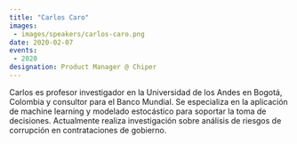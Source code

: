 ```yaml
---
title: "Carlos Caro"
images:
 - images/speakers/carlos-caro.png
date: 2020-02-07
events:
 - 2020
designation: Product Manager @ Chiper 
---
```


Carlos es profesor investigador en la Universidad de los Andes en Bogotá, Colombia y consultor para el Banco Mundial. Se especializa en la aplicación de machine learning y modelado estocástico para soportar la toma de decisiones. Actualmente realiza investigación sobre análisis de riesgos de corrupción en contrataciones de gobierno.

